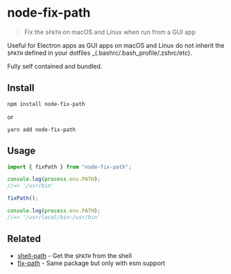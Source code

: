 # node-fix-path

> Fix the `$PATH` on macOS and Linux when run from a GUI app

Useful for Electron apps as GUI apps on macOS and Linux do not inherit the `$PATH` defined in your dotfiles \_(.bashrc/.bash_profile/.zshrc/etc).

Fully self contained and bundled.

## Install

```
npm install node-fix-path
```

or

```
yarn add node-fix-path
```

## Usage

```js
import { fixPath } from "node-fix-path";

console.log(process.env.PATH);
//=> '/usr/bin'

fixPath();

console.log(process.env.PATH);
//=> '/usr/local/bin:/usr/bin'
```

## Related

- [shell-path](https://github.com/sindresorhus/shell-path) - Get the `$PATH` from the shell
- [fix-path](https://github.com/sindresorhus/fix-path) - Same package but only with esm support
